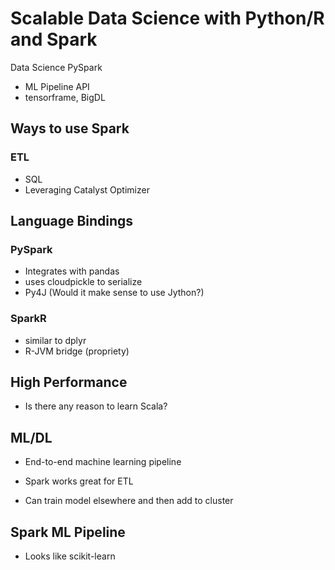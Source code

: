 # Scalable Data Science with Python/R and Spark

Data Science PySpark
 - ML Pipeline API
 - tensorframe, BigDL
 
## Ways to use Spark

### ETL
 - SQL
 - Leveraging Catalyst Optimizer
 
## Language Bindings

### PySpark
 - Integrates with pandas
 - uses cloudpickle to serialize
 - Py4J (Would it make sense to use Jython?)
 
### SparkR

 - similar to dplyr
 - R-JVM bridge (propriety)

## High Performance
 - Is there any reason to learn Scala?
 
## ML/DL 
 - End-to-end machine learning pipeline
 - Spark works great for ETL

 - Can train model elsewhere and then add to cluster
 
## Spark ML Pipeline
- Looks like scikit-learn
